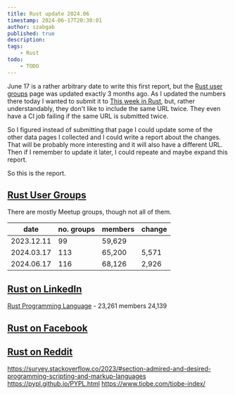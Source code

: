 ```yaml
---
title: Rust update 2024.06
timestamp: 2024-06-17T20:30:01
author: szabgab
published: true
description:
tags:
    - Rust
todo:
    - TODO
---
```


June 17 is a rather arbitrary date to write this first report, but the [Rust user groups](/user-groups) page was updated exactly 3 months ago. As I updated the numbers
there today I wanted to submit it to [This week in Rust](https://this-week-in-rust.org/), but, rather understandably, they don't like to include the same URL twice.
They even have a CI job failing if the same URL is submitted twice.

So I figured instead of submitting that page I could update some of the other data pages I collected and I could write a report about the changes. That will be probably more
interesting and it will also have a different URL. Then if I remember to update it later, I could repeate and maybe expand this report.

So this is the report.

## [Rust User Groups](/user-groups)

There are mostly Meetup groups, though not all of them.

| date       | no. groups | members | change |
| ---------- | ---------- | ------- | ------ |
| 2023.12.11 |  99        | 59,629  |        |
| 2024.03.17 | 113        | 65,200  |  5,571 |
| 2024.06.17 | 116        | 68,126  |  2,926 |

## [Rust on LinkedIn](/rust-on-linkedin)

[Rust Programming Language](https://www.linkedin.com/groups/4973032/) - 23,261 members 24,139

## [Rust on Facebook](/rust-on-facebook)


## [Rust on Reddit](/rust-on-reddit)


https://survey.stackoverflow.co/2023/#section-admired-and-desired-programming-scripting-and-markup-languages
https://pypl.github.io/PYPL.html
https://www.tiobe.com/tiobe-index/

